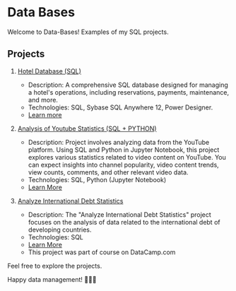 # Data Bases
 Welcome to Data-Bases! Examples of my SQL projects.

## Projects

1. [Hotel Database (SQL)](./Hotel-DB-Polish/README.md)
   - Description: A comprehensive SQL database designed for managing a hotel's operations, including reservations, payments, maintenance, and more.
   - Technologies: SQL, Sybase SQL Anywhere 12, Power Designer.
   - [Learn more](./Hotel-DB-Polish/README.md)

2. [Analysis of Youtube Statistics (SQL + PYTHON)](./Youtube/)
   - Description: Project involves analyzing data from the YouTube platform. Using SQL and Python in Jupyter Notebook, this project explores various statistics related to video content on YouTube. You can expect insights into channel popularity, video content trends, view counts, comments, and other relevant video data.
   - Technologies: SQL, Python (Jupyter Notebook)
   - [Learn More](./Youtube/README.md)

3. [Analyze International Debt Statistics](./Analyze%20International%20Debt%20Statistics/)
   - Description: The "Analyze International Debt Statistics" project focuses on the analysis of data related to the international debt of developing countries. 
   - Technologies: SQL
   - [Learn More](./Analyze%20International%20Debt%20Statistics/README.md)
   - This project was part of course on DataCamp.com

Feel free to explore the projects.

Happy data management! 🌟🔮✨